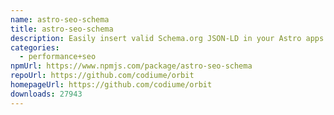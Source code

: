 ```yaml
---
name: astro-seo-schema
title: astro-seo-schema
description: Easily insert valid Schema.org JSON-LD in your Astro apps.
categories:
  - performance+seo
npmUrl: https://www.npmjs.com/package/astro-seo-schema
repoUrl: https://github.com/codiume/orbit
homepageUrl: https://github.com/codiume/orbit
downloads: 27943
---
```

